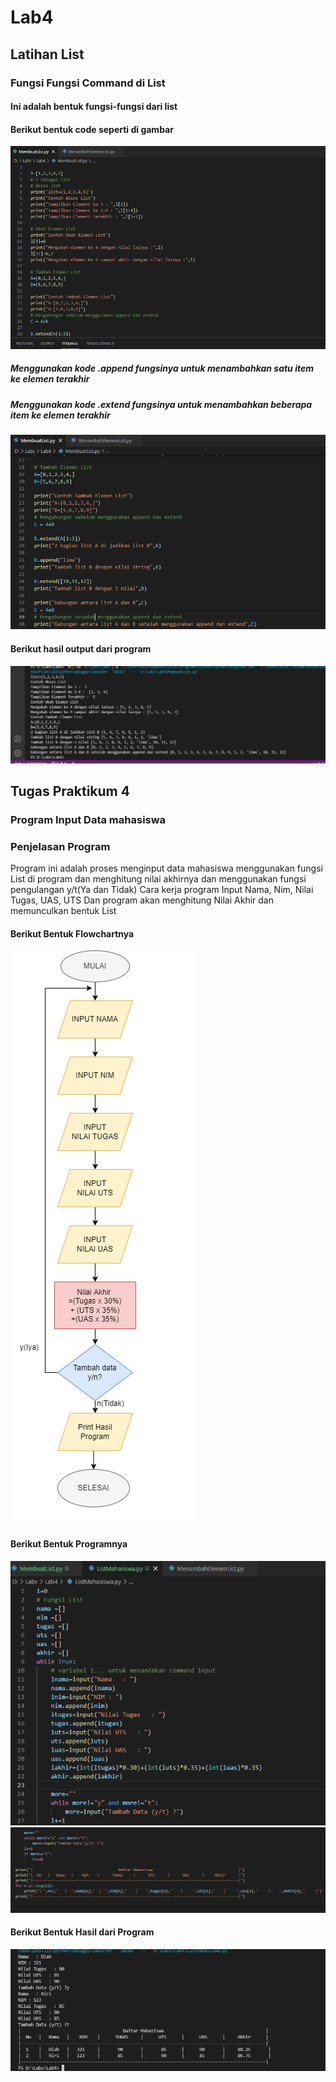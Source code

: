 # Lab4
## Latihan List

### Fungsi Fungsi Command di List
#### Ini adalah bentuk fungsi-fungsi dari list
#### Berikut bentuk code seperti di gambar

![Gambar](Foto/ss.png)
##### Menggunakan kode .append fungsinya untuk menambahkan satu item ke elemen terakhir
##### Menggunakan kode .extend fungsinya untuk menambahkan beberapa item ke elemen terakhir
![Gambar](Foto/ss1.png)

#### Berikut hasil output dari program
![Gambar](Foto/ss2.png)

## Tugas Praktikum 4
### Program Input Data mahasiswa
### Penjelasan Program
Program ini adalah proses menginput data mahasiswa menggunakan fungsi List di program dan menghitung nilai akhirnya dan menggunakan fungsi pengulangan y/t(Ya dan Tidak)
Cara kerja program
Input Nama, Nim, Nilai Tugas, UAS, UTS Dan program akan menghitung Nilai Akhir dan memunculkan bentuk List
#### Berikut Bentuk Flowchartnya
![Gambar](Foto/FlowChart.png)
#### Berikut Bentuk Programnya
![Gambar](Foto/ss3.png)
![Gambar](Foto/ss4.png)
#### Berikut Bentuk Hasil dari Program
![Gambar](Foto/ss5.png)